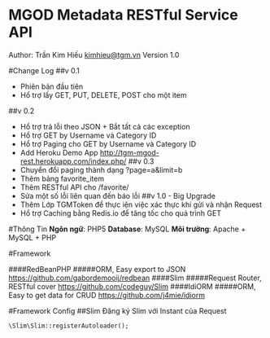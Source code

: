 MGOD Metadata RESTful Service API
=
Author: Trần Kim Hiếu kimhieu@tgm.vn
Version 1.0

#Change Log
##v 0.1
* Phiên bản đầu tiên
* Hổ trợ lấy GET, PUT, DELETE, POST cho một item

##v 0.2
* Hổ trợ trả lỗi theo JSON + Bắt tất cả các exception
* Hổ trợ GET by Username và Category ID
* Hổ trợ Paging cho GET by Username và Category ID
* Add Heroku Demo App http://tgm-mgod-rest.herokuapp.com/index.php/
##v 0.3
* Chuyển đổi paging thành dạng ?page=a&limit=b
* Thêm bảng favorite_item
* Thêm RESTful API cho /favorite/
* Sửa một số lỗi liên quan đến báo lỗi
##v 1.0 - Big Upgrade
* Thêm Lớp TGMToken để thực iện việc xác thực khi gửi và nhận Request
* Hổ trợ Caching bằng Redis.io để tăng tốc cho quá trình GET

#Thông Tin
**Ngôn ngữ**: PHP5
**Database**: MySQL
__Môi trường__: Apache + MySQL + PHP

#Framework


####RedBeanPHP
#####ORM, Easy export to JSON
https://github.com/gabordemooij/redbean
####Slim
#####Request Router, RESTful cover
https://github.com/codeguy/Slim
####IdiORM
#####ORM, Easy to get data for CRUD
https://github.com/j4mie/idiorm

#Framework Config
##Slim
Đăng ký Slim với Instant của Request
```
\Slim\Slim::registerAutoloader();
```


